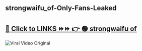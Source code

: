 
 ## strongwaifu_of-Only-Fans-Leaked

# <h2><a href="https://clipsfans.com/strongwaifu_of&ref=git">🔗 Click to LINKS ⏩⏩ 👉 🟢 strongwaifu of </a></h2>

<a href="https://clipsfans.com/strongwaifu_of&ref=git" rel="nofollow" data-target="animated-image.originalLink"><img src="https://i.ibb.co.com/xMMVF88/686577567.gif" alt="Viral Video Original" style="max-width: 100%; display: inline-block;" data-target="animated-image.originalImage"></a>
